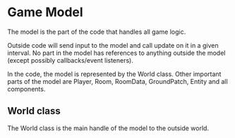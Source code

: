 
# Game Model

The model is the part of the code that handles all game logic.

Outside code will send input to the model and call update on it in a given interval.
No part in the model has references to anything outside the model (except possibly callbacks/event listeners).

In the code, the model is represented by the World class.
Other important parts of the model are Player, Room, RoomData, GroundPatch, Entity and all components.


## World class

The World class is the main handle of the model to the outside world.
